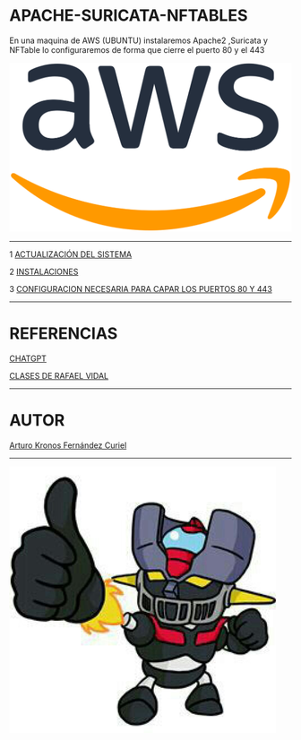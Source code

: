 # APACHE-SURICATA-NFTABLES

En una maquina de AWS (UBUNTU) instalaremos Apache2 ,Suricata y NFTable
lo configuraremos de forma que cierre el puerto 80 y el 443 

 ![portada](img/aws.png)

***
1 [ACTUALIZACIÓN DEL SISTEMA](ACTUALIZACION.md)

2 [INSTALACIONES](INSTALACIONES.md)

3 [CONFIGURACION NECESARIA PARA CAPAR LOS PUERTOS 80 Y 443](CONFIGURACION.md)

***

# REFERENCIAS

 [CHATGPT](https://www.chatgpt.com)
 
 [CLASES DE RAFAEL VIDAL](https://blogsaverroes.juntadeandalucia.es/iesrodrigocaro/)

***
 # AUTOR
 [Arturo Kronos Fernández Curiel ](https://github.com/ArturoKronos)
***

 ![maz](img/maz.jpg)
